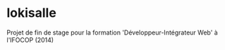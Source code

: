 lokisalle
=========

Projet de fin de stage pour la formation 'Développeur-Intégrateur Web' à l'IFOCOP (2014)
